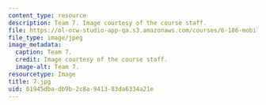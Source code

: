 ```yaml
---
content_type: resource
description: Team 7. Image courtesy of the course staff.
file: https://ol-ocw-studio-app-qa.s3.amazonaws.com/courses/6-186-mobile-autonomous-systems-laboratory-january-iap-2005/61945dbadb9b2c8a941383da6334a21e_7.jpg
file_type: image/jpeg
image_metadata:
  caption: Team 7.
  credit: Image courtesy of the course staff.
  image-alt: Team 7.
resourcetype: Image
title: 7.jpg
uid: 61945dba-db9b-2c8a-9413-83da6334a21e
---
```

